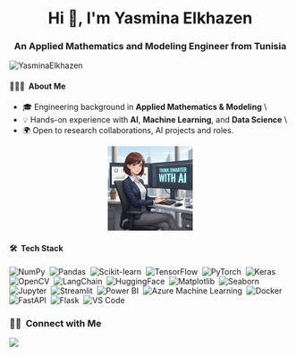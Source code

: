 <h1 align="center">Hi 👋, I'm Yasmina Elkhazen</h1>
<h3 align="center">An Applied Mathematics and Modeling Engineer from Tunisia</h3>

<p align="left"> <img src="https://komarev.com/ghpvc/?username=YasminaElkhazen&label=Profile%20views&color=0e75b6&style=flat" alt="YasminaElkhazen" /> </p>

#### 👨🏻‍💻 &nbsp;About Me

- 🎓 Engineering background in **Applied Mathematics & Modeling**  \
- 💡 Hands-on experience with **AI**, **Machine Learning**, and **Data Science** \  
- 🌍 Open to research collaborations, AI projects and roles.

<div align="center"><img src="Generated%20Image%20October%2030%2C%202025%20-%202_45PM.png" alt="Corporate Girl with AI" width="30%" height="30%" ></div>

#### 🛠 &nbsp;Tech Stack

![NumPy](https://img.shields.io/badge/-NumPy-05122A?style=flat&logo=numpy)&nbsp;
![Pandas](https://img.shields.io/badge/-Pandas-05122A?style=flat&logo=pandas)&nbsp;
![Scikit-learn](https://img.shields.io/badge/-Scikit--Learn-05122A?style=flat&logo=scikitlearn)&nbsp;
![TensorFlow](https://img.shields.io/badge/-TensorFlow-05122A?style=flat&logo=tensorflow)&nbsp;
![PyTorch](https://img.shields.io/badge/-PyTorch-05122A?style=flat&logo=pytorch)&nbsp;
![Keras](https://img.shields.io/badge/-Keras-05122A?style=flat&logo=keras)&nbsp;
![OpenCV](https://img.shields.io/badge/-OpenCV-05122A?style=flat&logo=opencv)&nbsp;
![LangChain](https://img.shields.io/badge/-LangChain-05122A?style=flat&logo=chainlink)&nbsp;
![HuggingFace](https://img.shields.io/badge/-Hugging%20Face-05122A?style=flat&logo=huggingface)&nbsp;
![Matplotlib](https://img.shields.io/badge/-Matplotlib-05122A?style=flat&logo=plotly)&nbsp;
![Seaborn](https://img.shields.io/badge/-Seaborn-05122A?style=flat&logo=python)&nbsp;
![Jupyter](https://img.shields.io/badge/-Jupyter-05122A?style=flat&logo=jupyter)&nbsp;
![Streamlit](https://img.shields.io/badge/-Streamlit-05122A?style=flat&logo=streamlit)&nbsp;
![Power BI](https://img.shields.io/badge/-Power%20BI-05122A?style=flat&logo=powerbi)&nbsp;
![Azure Machine Learning](https://img.shields.io/badge/-Azure%20ML-05122A?style=flat&logo=microsoft-azure)&nbsp;
![Docker](https://img.shields.io/badge/-Docker-05122A?style=flat&logo=docker)&nbsp;
![FastAPI](https://img.shields.io/badge/-FastAPI-05122A?style=flat&logo=fastapi)&nbsp;
![Flask](https://img.shields.io/badge/-Flask-05122A?style=flat&logo=flask)&nbsp;
![VS Code](https://img.shields.io/badge/-VS%20Code-05122A?style=flat&logo=visual-studio-code)&nbsp;

### 🤝🏻 &nbsp;Connect with Me
<a href="https://www.linkedin.com/in/yasmina-elkhazen/"><img src="https://img.shields.io/badge/Yasmina%20Elkhazen-0077B5?style=flat&logo=Linkedin&logoColor=white"/></a>

